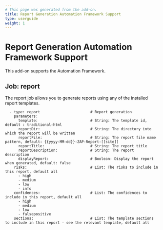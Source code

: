 ```yaml
---
# This page was generated from the add-on.
title: Report Generation Automation Framework Support
type: userguide
weight: 1
---
```


# Report Generation Automation Framework Support

This add-on supports the Automation Framework.

## Job: report

The report job allows you to generate reports using any of the installed report templates.

```
  - type: report                       # Report generation
    parameters:
      template:                        # String: The template id, default : traditional-html
      reportDir:                       # String: The directory into which the report will be written
      reportFile:                      # String: The report file name pattern, default: {{yyyy-MM-dd}}-ZAP-Report-[[site]]
      reportTitle:                     # String: The report title
      reportDescription:               # String: The report description
      displayReport:                   # Boolean: Display the report when generated, default: false
    risks:                             # List: The risks to include in this report, default all
      - high
      - medium
      - low
      - info
    confidences:                       # List: The confidences to include in this report, default all
      - high
      - medium
      - low
      - falsepositive
    sections:                          # List: The template sections to include in this report - see the relevant template, default all
```
